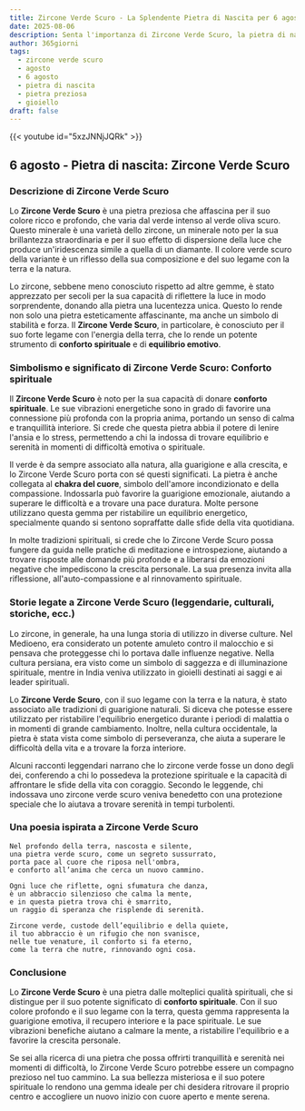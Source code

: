 ```yaml
---
title: Zircone Verde Scuro - La Splendente Pietra di Nascita per 6 agosto
date: 2025-08-06
description: Senta l'importanza di Zircone Verde Scuro, la pietra di nascita di 6 agosto che simboleggia Conforto spirituale. Lasci che la sua bellezza e il suo significato illuminino la sua giornata.
author: 365giorni
tags:
  - zircone verde scuro
  - agosto
  - 6 agosto
  - pietra di nascita
  - pietra preziosa
  - gioiello
draft: false
---
```


{{< youtube id="5xzJNNjJQRk" >}}

## 6 agosto - Pietra di nascita: Zircone Verde Scuro

### Descrizione di Zircone Verde Scuro

Lo **Zircone Verde Scuro** è una pietra preziosa che affascina per il suo colore ricco e profondo, che varia dal verde intenso al verde oliva scuro. Questo minerale è una varietà dello zircone, un minerale noto per la sua brillantezza straordinaria e per il suo effetto di dispersione della luce che produce un'iridescenza simile a quella di un diamante. Il colore verde scuro della variante è un riflesso della sua composizione e del suo legame con la terra e la natura.

Lo zircone, sebbene meno conosciuto rispetto ad altre gemme, è stato apprezzato per secoli per la sua capacità di riflettere la luce in modo sorprendente, donando alla pietra una lucentezza unica. Questo lo rende non solo una pietra esteticamente affascinante, ma anche un simbolo di stabilità e forza. Il **Zircone Verde Scuro**, in particolare, è conosciuto per il suo forte legame con l'energia della terra, che lo rende un potente strumento di **conforto spirituale** e di **equilibrio emotivo**.

### Simbolismo e significato di Zircone Verde Scuro: Conforto spirituale

Il **Zircone Verde Scuro** è noto per la sua capacità di donare **conforto spirituale**. Le sue vibrazioni energetiche sono in grado di favorire una connessione più profonda con la propria anima, portando un senso di calma e tranquillità interiore. Si crede che questa pietra abbia il potere di lenire l'ansia e lo stress, permettendo a chi la indossa di trovare equilibrio e serenità in momenti di difficoltà emotiva o spirituale.

Il verde è da sempre associato alla natura, alla guarigione e alla crescita, e lo Zircone Verde Scuro porta con sé questi significati. La pietra è anche collegata al **chakra del cuore**, simbolo dell'amore incondizionato e della compassione. Indossarla può favorire la guarigione emozionale, aiutando a superare le difficoltà e a trovare una pace duratura. Molte persone utilizzano questa gemma per ristabilire un equilibrio energetico, specialmente quando si sentono sopraffatte dalle sfide della vita quotidiana.

In molte tradizioni spirituali, si crede che lo Zircone Verde Scuro possa fungere da guida nelle pratiche di meditazione e introspezione, aiutando a trovare risposte alle domande più profonde e a liberarsi da emozioni negative che impediscono la crescita personale. La sua presenza invita alla riflessione, all'auto-compassione e al rinnovamento spirituale.

### Storie legate a Zircone Verde Scuro (leggendarie, culturali, storiche, ecc.)

Lo zircone, in generale, ha una lunga storia di utilizzo in diverse culture. Nel Medioeno, era considerato un potente amuleto contro il malocchio e si pensava che proteggesse chi lo portava dalle influenze negative. Nella cultura persiana, era visto come un simbolo di saggezza e di illuminazione spirituale, mentre in India veniva utilizzato in gioielli destinati ai saggi e ai leader spirituali.

Lo **Zircone Verde Scuro**, con il suo legame con la terra e la natura, è stato associato alle tradizioni di guarigione naturali. Si diceva che potesse essere utilizzato per ristabilire l'equilibrio energetico durante i periodi di malattia o in momenti di grande cambiamento. Inoltre, nella cultura occidentale, la pietra è stata vista come simbolo di perseveranza, che aiuta a superare le difficoltà della vita e a trovare la forza interiore.

Alcuni racconti leggendari narrano che lo zircone verde fosse un dono degli dei, conferendo a chi lo possedeva la protezione spirituale e la capacità di affrontare le sfide della vita con coraggio. Secondo le leggende, chi indossava uno zircone verde scuro veniva benedetto con una protezione speciale che lo aiutava a trovare serenità in tempi turbolenti.

### Una poesia ispirata a Zircone Verde Scuro

```
Nel profondo della terra, nascosta e silente,  
una pietra verde scuro, come un segreto sussurrato,  
porta pace al cuore che riposa nell'ombra,  
e conforto all’anima che cerca un nuovo cammino.

Ogni luce che riflette, ogni sfumatura che danza,  
è un abbraccio silenzioso che calma la mente,  
e in questa pietra trova chi è smarrito,  
un raggio di speranza che risplende di serenità.

Zircone verde, custode dell’equilibrio e della quiete,  
il tuo abbraccio è un rifugio che non svanisce,  
nelle tue venature, il conforto si fa eterno,  
come la terra che nutre, rinnovando ogni cosa.
```

### Conclusione

Lo **Zircone Verde Scuro** è una pietra dalle molteplici qualità spirituali, che si distingue per il suo potente significato di **conforto spirituale**. Con il suo colore profondo e il suo legame con la terra, questa gemma rappresenta la guarigione emotiva, il recupero interiore e la pace spirituale. Le sue vibrazioni benefiche aiutano a calmare la mente, a ristabilire l'equilibrio e a favorire la crescita personale.

Se sei alla ricerca di una pietra che possa offrirti tranquillità e serenità nei momenti di difficoltà, lo Zircone Verde Scuro potrebbe essere un compagno prezioso nel tuo cammino. La sua bellezza misteriosa e il suo potere spirituale lo rendono una gemma ideale per chi desidera ritrovare il proprio centro e accogliere un nuovo inizio con cuore aperto e mente serena.
